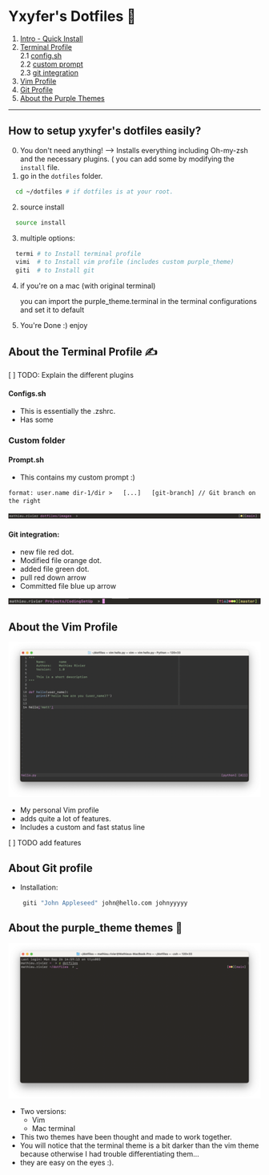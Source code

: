 # Yxyfer's Dotfiles 🚀 

1.  [Intro - Quick Install](#intro)
2.  [Terminal Profile](#terminal)  
  2.1 [config.sh](#config_sh)  
  2.2 [custom prompt](#prompt)  
  2.3 [git integration](#termi_git)  
3.  [Vim Profile](#vim)
5.  [Git Profile](#git)
5.  [About the Purple Themes](#purple_themes)

---

## <a name="intro"></a> How to setup yxyfer's dotfiles easily?

0. You don't need anything! --> Installs everything including Oh-my-zsh and the necessary plugins. ( you can add some by modifying the `install` file.
1. go in the `dotfiles` folder.
  ```sh
    cd ~/dotfiles # if dotfiles is at your root. 
  ```
2. source install
  ```sh
    source install
  ```
3. multiple options: 
  ```sh
    termi # to Install terminal profile
    vimi  # to Install vim profile (includes custom purple_theme)
    giti  # to Install git
  ```
4. if you're on a mac (with original terminal)
   
   you can import the purple_theme.terminal in the terminal configurations and set it to default
5. You're Done :) enjoy 



## <a name="terminal"></a>About the Terminal Profile ✍️ 

[ ] TODO: Explain the different plugins


#### <a name="configs_sh"></a>Configs.sh
- This is essentially the .zshrc.
- Has some

### Custom folder
#### <a name="prompt"></a>Prompt.sh
- This contains my custom prompt :)
```
format: user.name dir-1/dir >   [...]   [git-branch] // Git branch on the right
```
![alt text](https://github.com/yxyfer/dotfiles/blob/main/images/prompt_term.png "Prompt Image")

#### <a name="termi_git"></a>Git integration:
   - new file red dot.
   - Modified file orange dot.
   - added file green dot.
   - pull red down arrow
   - Committed file blue up arrow
   
![alt text](https://github.com/yxyfer/dotfiles/blob/main/images/git_integration_prompt.png "Git integration Prompt Image")

## <a name="vim"></a> About the Vim Profile

![alt text](https://github.com/yxyfer/dotfiles/blob/main/images/purple_vim.png "Purple Vim")

- My personal Vim profile
- adds quite a lot of features.
- Includes a custom and fast status line

[ ] TODO add features

## <a name="git"></a> About Git profile
  - Installation:
```sh
    giti "John Appleseed" john@hello.com johnyyyyy
```

## <a name="purple_themes"></a> About the purple_theme themes 💜

![alt text](https://github.com/yxyfer/dotfiles/blob/main/images/purple_theme_term.png "Terminal Theme Image")

- Two versions:
   - Vim
   - Mac terminal
- This two themes have been thought and made to work together.
- You will notice that the terminal theme is a bit darker than the vim theme because otherwise I had trouble differentiating them...
- they are easy on the eyes :).


